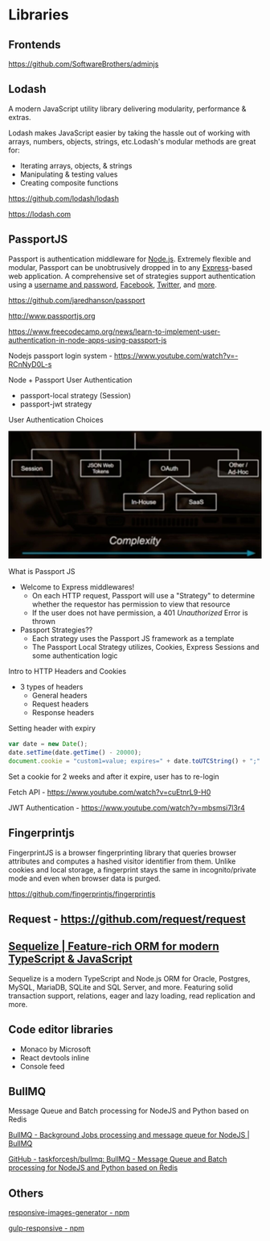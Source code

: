 # Libraries

## Frontends

https://github.com/SoftwareBrothers/adminjs

## Lodash

A modern JavaScript utility library delivering modularity, performance & extras.

Lodash makes JavaScript easier by taking the hassle out of working with arrays, numbers, objects, strings, etc.Lodash's modular methods are great for:

- Iterating arrays, objects, & strings
- Manipulating & testing values
- Creating composite functions

https://github.com/lodash/lodash

https://lodash.com

## PassportJS

Passport is authentication middleware for [Node.js](https://nodejs.org/). Extremely flexible and modular, Passport can be unobtrusively dropped in to any [Express](https://expressjs.com/)-based web application. A comprehensive set of strategies support authentication using a [username and password](http://www.passportjs.org/docs/username-password/), [Facebook](http://www.passportjs.org/docs/facebook/), [Twitter](http://www.passportjs.org/docs/twitter/), and [more](http://www.passportjs.org/packages/).

https://github.com/jaredhanson/passport

http://www.passportjs.org

https://www.freecodecamp.org/news/learn-to-implement-user-authentication-in-node-apps-using-passport-js

Nodejs passport login system - https://www.youtube.com/watch?v=-RCnNyD0L-s

Node + Passport User Authentication

- passport-local strategy (Session)
- passport-jwt strategy

User Authentication Choices

![image](../../../media/Nodejs_Libraries-image1.jpg)

What is Passport JS

- Welcome to Express middlewares!
  - On each HTTP request, Passport will use a "Strategy" to determine whether the requestor has permission to view that resource
  - If the user does not have permission, a 401 *Unauthorized* Error is thrown
- Passport Strategies??
  - Each strategy uses the Passport JS framework as a template
  - The Passport Local Strategy utilizes, Cookies, Express Sessions and some authentication logic

Intro to HTTP Headers and Cookies

- 3 types of headers
  - General headers
  - Request headers
  - Response headers

Setting header with expiry

```js
var date = new Date();
date.setTime(date.getTime() - 20000);
document.cookie = "custom1=value; expires=" + date.toUTCString() + ";"
```

Set a cookie for 2 weeks and after it expire, user has to re-login

Fetch API - https://www.youtube.com/watch?v=cuEtnrL9-H0

JWT Authentication - https://www.youtube.com/watch?v=mbsmsi7l3r4

## Fingerprintjs

FingerprintJS is a browser fingerprinting library that queries browser attributes and computes a hashed visitor identifier from them. Unlike cookies and local storage, a fingerprint stays the same in incognito/private mode and even when browser data is purged.

https://github.com/fingerprintjs/fingerprintjs

## Request - https://github.com/request/request

## [Sequelize | Feature-rich ORM for modern TypeScript & JavaScript](https://sequelize.org/)

Sequelize is a modern TypeScript and Node.js ORM for Oracle, Postgres, MySQL, MariaDB, SQLite and SQL Server, and more. Featuring solid transaction support, relations, eager and lazy loading, read replication and more.

## Code editor libraries

- Monaco by Microsoft
- React devtools inline
- Console feed

## BullMQ

Message Queue and Batch processing for NodeJS and Python based on Redis

[BullMQ - Background Jobs processing and message queue for NodeJS | BullMQ](https://bullmq.io/)

[GitHub - taskforcesh/bullmq: BullMQ - Message Queue and Batch processing for NodeJS and Python based on Redis](https://github.com/taskforcesh/bullmq)

## Others

[responsive-images-generator - npm](https://www.npmjs.com/package/responsive-images-generator)

[gulp-responsive - npm](https://www.npmjs.com/package/gulp-responsive)
